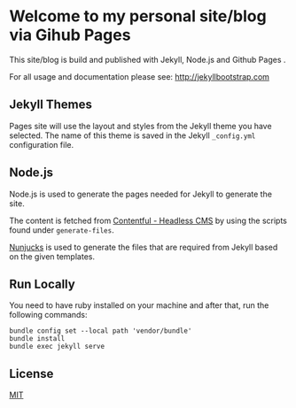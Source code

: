 # Welcome to my personal site/blog via Gihub Pages

This site/blog is build and published with Jekyll, Node.js and Github Pages .

For all usage and documentation please see: <http://jekyllbootstrap.com>

## Jekyll Themes

Pages site will use the layout and styles from the Jekyll theme you have selected. The name of this theme is saved in the Jekyll `_config.yml` configuration file.

## Node.js

Node.js is used to generate the pages needed for Jekyll to generate the site.

The content is fetched from [Contentful - Headless CMS](https://www.contentful.com/) by using the scripts found under `generate-files`.

[Nunjucks](https://mozilla.github.io/nunjucks/) is used to generate the files that are required from Jekyll based on the given templates.

## Run Locally

You need to have ruby installed on your machine and after that, run the following commands:

```shell
bundle config set --local path 'vendor/bundle'
bundle install
bundle exec jekyll serve
```

## License

[MIT](http://opensource.org/licenses/MIT)
